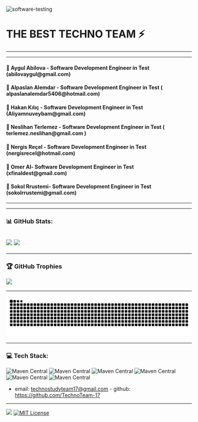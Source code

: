 

![software-testing](https://github.com/TechnoTeam-17/TechnoTeam-17/assets/142696425/31c8959f-62b2-4501-b794-b53d56caa11e)






<h1 left="right"> THE BEST TECHNO TEAM ⚡</h1> 

---
---

<h4 left="center">👋 Aygul Abilova - Software Development Engineer in Test (abilovaygul@gmail.com) </h4> 
<h4 left="center">👋 Alpaslan Alemdar - Software Development Engineer in Test ( alpaslanalemdar5406@hotmail.com)</h4> 
<h4 left="center">👋 Hakan Kılıç - Software Development Engineer in Test (Aliyamnuveybam@gmail.com)</h4> 
<h4 left="center">👋 Neslihan Terlemez - Software Development Engineer in Test ( terlemez.neslihan@gmail.com )</h4> 
<h4 left="center">👋 Nergis Reçel - Software Development Engineer in Test (nergisrecel@hotmail.com)</h4> 
<h4 left="center">👋 Omer Al- Software Development Engineer in Test (xfinaldest@gmail.com)</h4> 
<h4 left="center">👋 Sokol Rrustemi- Software Development Engineer in Test (sokolrrustemi@gmail.com)</h4> 

---
---

### 📊 GitHub Stats:
![](https://github-readme-stats.vercel.app/api?username=TechnoTeam-17&theme=dark&include_all_commits=true&count_private=true)
![](https://github-readme-stats.vercel.app/api/top-langs/?username=TechnoTeam-17&theme=dark&hide=javascript,html&include_all_commits=true&count_private=true)
---
---
### 🏆 GitHub Trophies
 ![](https://github-profile-trophy.vercel.app/?username=TechnoTeam-17&theme=radical&no-frame=true&no-bg=false&margin-w=4)

---
 ![](https://github.com/BEPb/BEPb/raw/output/github-contribution-grid-snake.svg)

---
### 💻 Tech Stack:
![Maven Central](https://img.shields.io/maven-central/v/org.seleniumhq.selenium/selenium-java?versionSuffix=4.11.0&label=Selenium)
![Maven Central](https://img.shields.io/maven-central/v/io.cucumber/cucumber-java?versionSuffix=7.9.0&label=Cucumber)
![Maven Central](https://img.shields.io/maven-central/v/org.testng/testng?versionSuffix=7.7.0&label=TestNG)
![Maven Central](https://img.shields.io/maven-central/v/org.slf4j/slf4j-api?versionSuffix=1.8.0-beta2&label=Slf4j)
![Maven Central](https://img.shields.io/maven-central/v/org.apache.commons/commons-lang3?versionSuffix=3.12.0&label=Apache%20Commons)
![Maven Central](https://img.shields.io/maven-central/v/tech.grasshopper/extentreports-cucumber7-adapter?versionSuffix=1.9.2&label=Grashopper)


- email:  technostudyteam17@gmail.com - github: https://github.com/TechnoTeam-17
---

[![](https://visitor-badge.laobi.icu/badge?page_id=TechnoTeam-17)](#)
[![MIT License](https://img.shields.io/badge/License-MIT-green.svg)](https://choosealicense.com/licenses/mit/)








